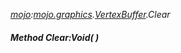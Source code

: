 _[mojo](../../modules/mojo/mojo-module.md):[mojo.graphics](../../modules/mojo/mojo-graphics.md).[VertexBuffer](../../modules/mojo/mojo-graphics-vertexbuffer.md).Clear_
##### Method Clear:Void(  )

